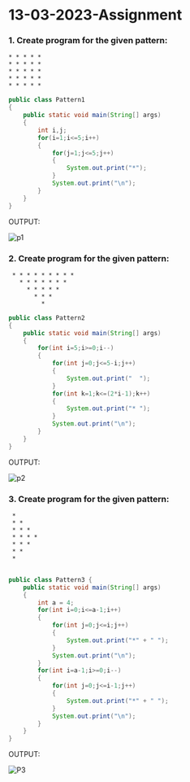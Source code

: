 # 13-03-2023-Assignment

### 1. Create program for the given pattern:
    
    * * * * *
    * * * * *
    * * * * *
    * * * * *
    * * * * *

```java
public class Pattern1
{
    public static void main(String[] args)
    {
        int i,j;
        for(i=1;i<=5;i++)
        {
            for(j=1;j<=5;j++)
            {
                System.out.print("*");
            }
            System.out.print("\n");
        }
    }
}
```

OUTPUT: 

![p1](https://user-images.githubusercontent.com/93427086/224884978-91ac10e5-29ba-448e-8418-d86cc22a9776.png)




### 2. Create program for the given pattern:

     * * * * * * * * *
       * * * * * * *
         * * * * *
           * * *
             *
 
```java
public class Pattern2
{
    public static void main(String[] args)
    {
        for(int i=5;i>=0;i--)
        {
            for(int j=0;j<=5-i;j++)
            {
                System.out.print("  ");
            }
            for(int k=1;k<=(2*i-1);k++)
            {
                System.out.print("* ");
            }
            System.out.print("\n");
        }
    }
}
```

OUTPUT:

![p2](https://user-images.githubusercontent.com/93427086/224884997-a4b274a2-3c40-4fbc-81d5-ea8be2fda51d.png)



### 3. Create program for the given pattern:

     *
     * *
     * * *
     * * * *
     * * *
     * *
     *

```java

public class Pattern3 {
    public static void main(String[] args)
    {
        int a = 4;
        for(int i=0;i<=a-1;i++)
        {
            for(int j=0;j<=i;j++)
            {
                System.out.print("*" + " ");
            }
            System.out.print("\n");
        }
        for(int i=a-1;i>=0;i--)
        {
            for(int j=0;j<=i-1;j++)
            {
                System.out.print("*" + " ");
            }
            System.out.print("\n");
        }
    }
}
```

OUTPUT:

![P3](https://user-images.githubusercontent.com/93427086/224885016-84dee49d-4e2a-4d22-bc55-a1ba9bb01cc4.png)


